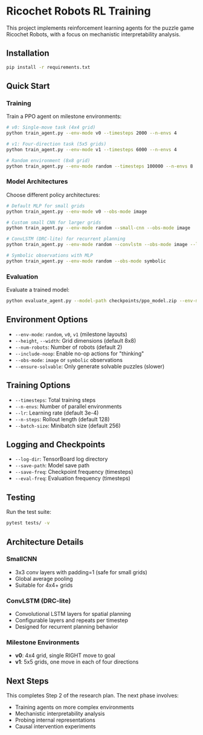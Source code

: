 # Ricochet Robots RL Training

This project implements reinforcement learning agents for the puzzle game Ricochet Robots, with a focus on mechanistic interpretability analysis.

## Installation

```bash
pip install -r requirements.txt
```

## Quick Start

### Training

Train a PPO agent on milestone environments:

```bash
# v0: Single-move task (4x4 grid)
python train_agent.py --env-mode v0 --timesteps 2000 --n-envs 4

# v1: Four-direction task (5x5 grids)
python train_agent.py --env-mode v1 --timesteps 6000 --n-envs 4

# Random environment (8x8 grid)
python train_agent.py --env-mode random --timesteps 100000 --n-envs 8
```

### Model Architectures

Choose different policy architectures:

```bash
# Default MLP for small grids
python train_agent.py --env-mode v0 --obs-mode image

# Custom small CNN for larger grids
python train_agent.py --env-mode random --small-cnn --obs-mode image

# ConvLSTM (DRC-lite) for recurrent planning
python train_agent.py --env-mode random --convlstm --obs-mode image --lstm-layers 2 --lstm-repeats 1

# Symbolic observations with MLP
python train_agent.py --env-mode random --obs-mode symbolic
```

### Evaluation

Evaluate a trained model:

```bash
python evaluate_agent.py --model-path checkpoints/ppo_model.zip --env-mode v0 --episodes 50
```

## Environment Options

- `--env-mode`: `random`, `v0`, `v1` (milestone layouts)
- `--height`, `--width`: Grid dimensions (default 8x8)
- `--num-robots`: Number of robots (default 2)
- `--include-noop`: Enable no-op actions for "thinking"
- `--obs-mode`: `image` or `symbolic` observations
- `--ensure-solvable`: Only generate solvable puzzles (slower)

## Training Options

- `--timesteps`: Total training steps
- `--n-envs`: Number of parallel environments
- `--lr`: Learning rate (default 3e-4)
- `--n-steps`: Rollout length (default 128)
- `--batch-size`: Minibatch size (default 256)

## Logging and Checkpoints

- `--log-dir`: TensorBoard log directory
- `--save-path`: Model save path
- `--save-freq`: Checkpoint frequency (timesteps)
- `--eval-freq`: Evaluation frequency (timesteps)

## Testing

Run the test suite:

```bash
pytest tests/ -v
```

## Architecture Details

### SmallCNN
- 3x3 conv layers with padding=1 (safe for small grids)
- Global average pooling
- Suitable for 4x4+ grids

### ConvLSTM (DRC-lite)
- Convolutional LSTM layers for spatial planning
- Configurable layers and repeats per timestep
- Designed for recurrent planning behavior

### Milestone Environments
- **v0**: 4x4 grid, single RIGHT move to goal
- **v1**: 5x5 grids, one move in each of four directions

## Next Steps

This completes Step 2 of the research plan. The next phase involves:
- Training agents on more complex environments
- Mechanistic interpretability analysis
- Probing internal representations
- Causal intervention experiments